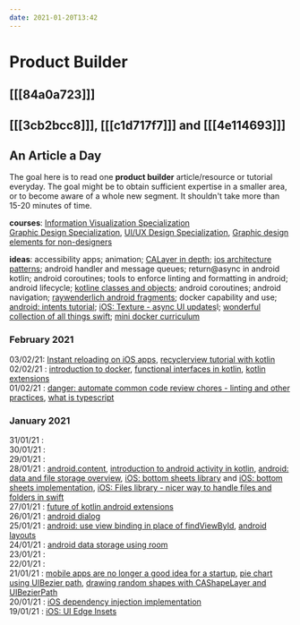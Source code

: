 ```yaml
---
date: 2021-01-20T13:42
---
```


# Product Builder

## [[[84a0a723]]]

## [[[3cb2bcc8]]], [[[c1d717f7]]] and [[[4e114693]]]



## An Article a Day
The goal here is to read one **product builder** article/resource or tutorial everyday. The goal might be to obtain sufficient expertise in a smaller area, or to become aware of a whole new segment. It shouldn't take more than 15-20 minutes of time.

**courses**:
[Information Visualization Specialization](https://www.coursera.org/specializations/information-visualization)  
[Graphic Design Specialization](https://www.coursera.org/specializations/graphic-design#courses), [UI/UX Design Specialization](https://www.coursera.org/specializations/ui-ux-design), [Graphic design elements for non-designers](https://www.coursera.org/specializations/graphic-design-elements-non-designers)

**ideas**: accessibility apps; animation; [CALayer in depth](https://www.calayer.com/core-animation/2016/05/22/cashapelayer-in-depth.html); [ios architecture patterns](https://medium.com/ios-os-x-development/ios-architecture-patterns-ecba4c38de52); android handler and message queues; return@async in android kotlin; android coroutines; tools to enforce linting and formatting in android; android lifecycle; [kotline classes and objects](https://kotlinlang.org/docs/reference/classes.html); android coroutines;  android navigation; [raywenderlich android fragments](https://www.raywenderlich.com/1364094-android-fragments-tutorial-an-introduction-with-kotlin); docker capability and use; [android: intents tutorial](https://www.raywenderlich.com/?p=160019); [iOS: Texture -  async UI updates](https://github.com/texturegroup/texture/)l; [wonderful collection of all things swift](https://www.pointfree.co/); [mini docker curriculum](https://docker-curriculum.com/)


### February 2021

03/02/21: [Instant reloading on iOS apps](https://instagram-engineering.com/instant-feedback-in-ios-engineering-workflows-c3f6508c76c8), [recyclerview tutorial with kotlin](https://www.raywenderlich.com/1560485-android-recyclerview-tutorial-with-kotlin#toc-anchor-007)
02/02/21 : [introduction to docker](https://www.geeksforgeeks.org/introduction-to-docker/), [functional interfaces in kotlin](https://kotlinlang.org/docs/reference/fun-interfaces.html), [kotlin extensions](https://kotlinlang.org/docs/reference/extensions.html)  
01/02/21 : [danger: automate common code review chores - linting and other practices](https://danger.systems/), [what is typescript](https://artsy.github.io/blog/2019/04/05/omakase-typescript/)  

### January 2021
31/01/21 :  
30/01/21 :  
29/01/21 :  
28/01/21 : [android.content](https://developer.android.com/reference/android/content/package-summary), [introduction to android activity in kotlin](https://www.raywenderlich.com/2705552-introduction-to-android-activities-with-kotlin#toc-anchor-001), [android: data and file storage overview](https://developer.android.com/training/data-storage), [iOS: bottom sheets library](https://github.com/gordontucker/FittedSheets) and [iOS: bottom sheets implementation](https://medium.com/trendyol-tech/using-ios-bottom-sheet-61cfd29f905e), [iOS: Files library - nicer way to handle files and folders in swift](v)  
27/01/21 : [future of kotlin android extensions](https://android-developers.googleblog.com/2020/11/the-future-of-kotlin-android-extensions.html)  
26/01/21 : [android dialog](https://developer.android.com/guide/topics/ui/dialogs)  
25/01/21 : [android: use view binding in place of findViewById](https://developer.android.com/topic/libraries/view-binding), [android layouts](https://developer.android.com/guide/topics/ui/declaring-layout)  
24/01/21 : [android data storage using room](https://developer.android.com/training/data-storage/room)  
23/01/21 :  
22/01/21 :   
21/01/21 : [mobile apps are no longer a good idea for a startup](v), [pie chart using UIBezier path](https://medium.com/better-programming/what-is-a-uibezierpath-in-swift-3e024af92e3d), [drawing random shapes with CAShapeLayer and UIBezierPath](https://medium.com/flawless-app-stories/drawing-using-cashapelayer-in-ios-9a6c83de7eb2)  
20/01/21 : [iOS dependency injection implementation](https://www.raywenderlich.com/14223279-dependency-injection-tutorial-for-ios-getting-started)  
19/01/21 : [iOS: UI Edge Insets](https://medium.com/short-swift-stories/using-uiedgeinsets-to-layout-a-uibutton-44ba04dd085c)  











